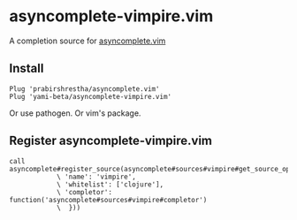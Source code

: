 # asyncomplete-vimpire.vim

A completion source for [asyncomplete.vim](https://github.com/prabirshrestha/asyncomplete.vim)

## Install

```vim
Plug 'prabirshrestha/asyncomplete.vim'
Plug 'yami-beta/asyncomplete-vimpire.vim'
```

Or use pathogen. Or vim's package.

## Register asyncomplete-vimpire.vim

```vim
call asyncomplete#register_source(asyncomplete#sources#vimpire#get_source_options({
            \ 'name': 'vimpire',
            \ 'whitelist': ['clojure'],
            \ 'completor': function('asyncomplete#sources#vimpire#completor')
            \  }))
```
